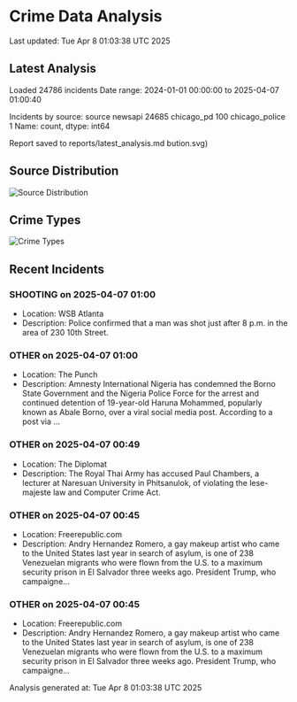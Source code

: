 # Crime Data Analysis
Last updated: Tue Apr  8 01:03:38 UTC 2025

## Latest Analysis

Loaded 24786 incidents
Date range: 2024-01-01 00:00:00 to 2025-04-07 01:00:40

Incidents by source:
source
newsapi           24685
chicago_pd          100
chicago_police        1
Name: count, dtype: int64

Report saved to reports/latest_analysis.md
bution.svg)

## Source Distribution
![Source Distribution](images/source_distribution.svg)

## Crime Types
![Crime Types](images/crime_types.svg)

## Recent Incidents

### SHOOTING on 2025-04-07 01:00
- Location: WSB Atlanta
- Description: Police confirmed that a man was shot just after 8 p.m. in the area of 230 10th Street.


### OTHER on 2025-04-07 01:00
- Location: The Punch
- Description: Amnesty International Nigeria has condemned the Borno State Government and the Nigeria Police Force for the arrest and continued detention of 19-year-old Haruna Mohammed, popularly known as Abale Borno, over a viral social media post. According to a post via …


### OTHER on 2025-04-07 00:49
- Location: The Diplomat
- Description: The Royal Thai Army has accused Paul Chambers, a lecturer at Naresuan University in Phitsanulok, of violating the lese-majeste law and Computer Crime Act.


### OTHER on 2025-04-07 00:45
- Location: Freerepublic.com
- Description: Andry Hernandez Romero, a gay makeup artist who came to the United States last year in search of asylum, is one of 238 Venezuelan migrants who were flown from the U.S. to a maximum security prison in El Salvador three weeks ago. President Trump, who campaigne…


### OTHER on 2025-04-07 00:45
- Location: Freerepublic.com
- Description: Andry Hernandez Romero, a gay makeup artist who came to the United States last year in search of asylum, is one of 238 Venezuelan migrants who were flown from the U.S. to a maximum security prison in El Salvador three weeks ago. President Trump, who campaigne…

Analysis generated at: Tue Apr  8 01:03:38 UTC 2025
